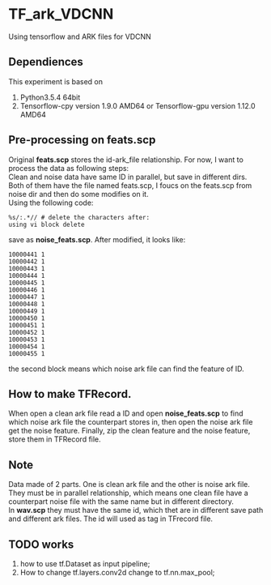 # TF_ark_VDCNN
Using tensorflow and ARK files for VDCNN 

## Dependiences
This experiment is based on
1. Python3.5.4 64bit
2. Tensorflow-cpy version 1.9.0 AMD64 or
   Tensorflow-gpu version 1.12.0 AMD64

## Pre-processing on feats.scp
Original **feats.scp** stores the id-ark_file relationship. For now, I want to process the data as following steps:  
Clean and noise data have same ID in parallel, but save in different dirs. Both of them have the file named feats.scp, I foucs on the feats.scp from noise dir and then do some modifies on it.  
Using the following code:
```
%s/:.*// # delete the characters after:
using vi block delete
```
save as **noise_feats.scp**. After modified, it looks like:
```
10000441 1
10000442 1
10000443 1
10000444 1
10000445 1
10000446 1
10000447 1
10000448 1
10000449 1
10000450 1
10000451 1
10000452 1
10000453 1
10000454 1
10000455 1
```
the second block means which noise ark file can find the feature of ID.  

## How to make TFRecord.
When open a clean ark file read a ID and open **noise_feats.scp** to find which noise ark file the counterpart stores in, then open the noise ark file get the noise feature. Finally, zip the clean feature and the noise feature, store them in TFRecord file.

## Note
Data made of 2 parts. One is clean ark file and the other is noise ark file. They must be in parallel relationship, which means one clean file have a counterpart noise file with the same name but in different directory.  
In **wav.scp** they must have the same id, which thet are in different save path and different ark files. The id will used as tag in TFrecord file.

## TODO works
1. how to use tf.Dataset as input pipeline;
2. How to change tf.layers.conv2d change to tf.nn.max_pool;